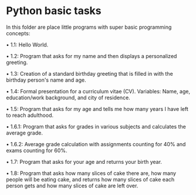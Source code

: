 # Python basic tasks

In this folder are place little programs with super basic programming concepts:

• 1.1: Hello World.

• 1.2: Program that asks for my name and then displays a personalized greeting.

• 1.3: Creation of a standard birthday greeting that is filled in with the birthday person's name and age.

• 1.4: Formal presentation for a curriculum vitae (CV). Variables: Name, age, education/work background, and city of residence.

• 1.5: Program that asks for my age and tells me how many years I have left to reach adulthood.

• 1.6.1: Program that asks for grades in various subjects and calculates the average grade.

• 1.6.2: Average grade calculation with assignments counting for 40% and exams counting for 60%.

• 1.7: Program that asks for your age and returns your birth year.

• 1.8: Program that asks how many slices of cake there are, how many people will be eating cake, and returns how many slices of cake each person gets and how many slices of cake are left over.
